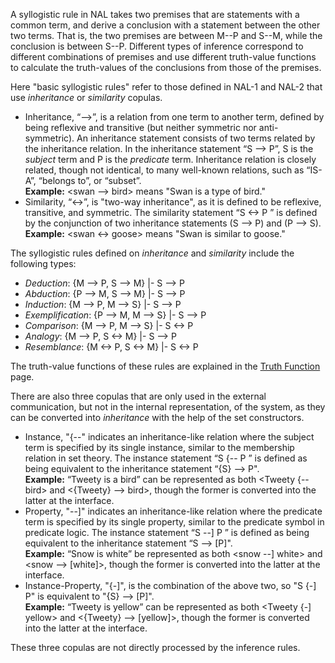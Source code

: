 A syllogistic rule in NAL takes two premises that are statements with a common term, and derive a conclusion with a statement between the other two terms. That is, the two premises are between M--P and S--M, while the conclusion is between S--P. Different types of inference correspond to different combinations of premises and use different truth-value functions to calculate the truth-values of the conclusions from those of the premises.

Here "basic syllogistic rules" refer to those defined in NAL-1 and NAL-2 that use _inheritance_ or _similarity_ copulas.
* Inheritance, “-->”, is a relation from one term to another term, defined by being reflexive and transitive (but neither symmetric nor anti-symmetric). An inheritance statement consists of two terms related by the inheritance relation. In the inheritance statement “S --> P”, S is the _subject_ term and P is the _predicate_ term. Inheritance relation is closely related, though not identical, to many well-known relations, such as “IS-A”,  “belongs to”, or “subset”.<br/>
**Example:** <swan --> bird>  means "Swan is a type of bird."
* Similarity, “<->”, is "two-way inheritance", as it is defined to be reflexive, transitive, and symmetric. The similarity statement “S <-> P ” is defined by the conjunction of two inheritance statements (S --> P) and (P --> S).<br/> 
**Example:** <swan <-> goose> means "Swan is similar to goose."

The syllogistic rules defined on _inheritance_ and _similarity_ include the following types:
* _Deduction_: {M --> P, S --> M} |- S --> P
* _Abduction_:  {P --> M, S --> M} |- S --> P
* _Induction_: {M --> P, M --> S} |- S --> P
* _Exemplification_: {P --> M, M --> S} |- S --> P
* _Comparison_: {M --> P, M --> S} |- S <-> P
* _Analogy_: {M --> P, S <-> M} |- S --> P
* _Resemblance_: {M <-> P, S <-> M} |- S <-> P

The truth-value functions of these rules are explained in the [Truth Function](https://github.com/opennars/opennars/wiki/Truth-Functions) page.

There are also three copulas that are only used in the external communication, but not in the internal representation, of the system, as they can be converted into _inheritance_ with the help of the set constructors.
* Instance, "{--" indicates an inheritance-like relation where the subject term is specified by its single instance, similar to the membership relation in set theory. The instance statement “S {-- P ” is defined as being equivalent to the inheritance statement “{S} --> P". <br>
**Example:** “Tweety is a bird” can be represented as both <Tweety {-- bird> and <{Tweety} --> bird>, though the former is converted into the latter at the interface.
* Property, "--]" indicates an inheritance-like relation where the predicate term is specified by its single property, similar to the predicate symbol in predicate logic. The instance statement “S --] P ” is defined as being equivalent to the inheritance statement “S --> [P]". <br>
**Example:** “Snow is white” be represented as both <snow --] white> and <snow --> [white]>, though the former is converted into the latter at the interface.
* Instance-Property, "{-]", is the combination of the above two, so "S {-] P" is equivalent to "{S} --> [P]".<br/>
**Example:** “Tweety is yellow” can be represented as both <Tweety {-] yellow> and <{Tweety} --> [yellow]>, though the former is converted into the latter at the interface.

These three copulas are not directly processed by the inference rules.